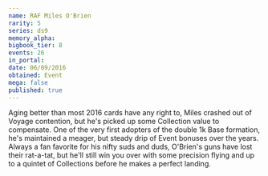 ```yaml
---
name: RAF Miles O'Brien
rarity: 5
series: ds9
memory_alpha:
bigbook_tier: 8
events: 26
in_portal:
date: 06/09/2016
obtained: Event
mega: false
published: true
---
```


Aging better than most 2016 cards have any right to, Miles crashed out of Voyage contention, but he's picked up some Collection value to compensate. One of the very first adopters of the double 1k Base formation, he's maintained a meager, but steady drip of Event bonuses over the years. Always a fan favorite for his nifty suds and duds, O'Brien's guns have lost their rat-a-tat, but he'll still win you over with some precision flying and up to a quintet of Collections before he makes a perfect landing.
